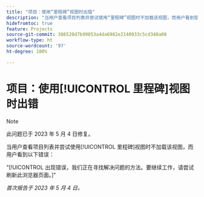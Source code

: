 ```yaml
---
title: "项目：使用“里程碑”视图时出错"
description: "当用户查看项目列表并尝试使用“里程碑”视图时不加载该视图，而用户看到错误。"
hidefromtoc: true
feature: Projects
source-git-commit: 386528d7b99053a4da6982e2140933c5cd348a08
workflow-type: ht
source-wordcount: '97'
ht-degree: 100%

---
```



# 项目：使用[!UICONTROL 里程碑]视图时出错

>[!NOTE]
>
>此问题已于 2023 年 5 月 4 日修复。

当用户查看项目列表并尝试使用[!UICONTROL 里程碑]视图时不加载该视图，而用户看到以下错误：

&quot;[!UICONTROL 出现错误，我们正在寻找解决问题的方法。要继续工作，请尝试刷新此浏览器页面。]&quot;

_首次报告于 2023 年 5 月 4 日。_

